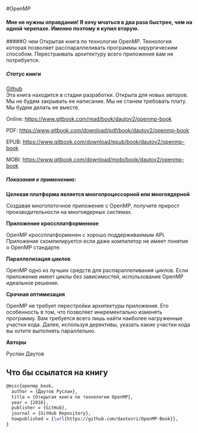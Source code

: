 #OpenMP

#### Мне не нужны оправдания! Я хочу мчаться в два раза быстрее, чем на одной черепахе. Именно поэтому я купил вторую.

#####О чем 
Открытая книга по технологии OpenMP. Технология которая позволяет расспараллеливать программы хирургическим способом. Перестраивать архитектуру всего приложения вам не потребуется.


##### Статус книги
[Github](https://github.com/dautov2/OpenMP-Book)  
Эта книга находится в стадии разработки. Открыта для новых авторов. Мы не будем закрывать ее написание. Мы не станем требовать плату. Мы будем делать ее вместе. 

Online: https://www.gitbook.com/read/book/dautov2/openmp-book

PDF: https://www.gitbook.com/download/pdf/book/dautov2/openmp-book

EPUB: https://www.gitbook.com/download/epub/book/dautov2/openmp-book

MOBI: https://www.gitbook.com/download/mobi/book/dautov2/openmp-book



##### Показания к применению:

**Целевая платформа является многопроцессорной или многоядерной**

Создавая многопоточное приложение с OpenMP, получите прирост производительности на многоядерных системах.

**Приложение кроссплатформенное**

OpenMP кроссплатформенен с хорошо поддерживаемым API. Приложение скомпилируется если даже компилятор не имеет понятия о OpenMP стандарте.

**Параллелизация циклов**

OpenMP одно из лучших средств для распараллеливания циклов. Если приложение имеет циклы без зависимостей, использование OpenMP идеальное решение.

**Срочная оптимизация**

OpenMP не требует перестройки архитектуры приложения. Его особенность в том, что позволяет инкрементально изменять программу. Вам требуется всего лишь найти наиболее нагруженные участки кода. Далее, используя дерективы, указать какие участки кода вы хотите выполнять параллельно.



**Авторы**

Руслан Даутов

## Что бы ссылатся на книгу



```latex
@misc{openmp_book,
  author = {Даутов Руслан},
  title = {Открытая книга по технологии OpenMP},
  year = {2016},
  publisher = {GitHub},
  journal = {GitHub Repository},
  howpublished = {\url{https://github.com/dautovri/OpenMP-Book}},
}
```
